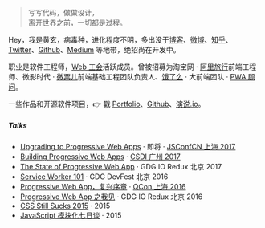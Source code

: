 > 写写代码，做做设计，  
> 离开世界之前，一切都是过程。

Hey，我是黄玄，病毒种，进化程度不明，多出没于[博客](https://huangxuan.me)、[微博](weibo.com/huxpro)、[知乎](https://www.zhihu.com/people/huxpro/pins/posts)、[Twitter](https://twitter.com/Huxpro/)、[Github](http://github.com/huxpro)、[Medium](https://medium.com/@Huxpro) 等地带，绝招尚在开发中。

职业是软件工程师，[Web 工会](https://medium.com/ben-and-dion/team-web-3315aa447fb2#.359a9c6cl)活跃成员。曾被招募为淘宝网 · [阿里旅行](http://alitrip.com)前端工程师、微影时代 · [微票儿](http://www.wepiao.com/?r=movie)前端基础工程团队负责人、[饿了么](https://ele.me/) · 大前端团队 · [PWA 顾问](https://medium.com/elemefe/upgrading-ele-me-to-progressive-web-app-2a446832e509)。

一些作品和开源软件项目，👉 戳 [Portfolio](/portfolio)、[Github](http://github.com/huxpro)、[演说.io](http://https://zhuanlan.zhihu.com/p/21280918)。 


##### Talks

- [Upgrading to Progressive Web Apps](http://2017.jsconf.cn/) · 即将 · [JSConfCN 上海 2017](http://2017.jsconf.cn/)
- [Building Progressive Web Apps](https://yanshuo.io/assets/player/?deck=594d673d570c357d0698a950) · [CSDI 广州 2017](http://www.csdisummit.com/)
- [The State of Progressive Web App](https://yanshuo.io/assets/player/?deck=593ad6fbfe88c2006a0a0d6d#/) · GDG IO Redux 北京 2017
- [Service Worker 101](//huangxuan.me/2016/11/20/sw-101-gdgdf/) · GDG DevFest 北京 2016
- [Progressive Web App，复兴序章](//huangxuan.me/2016/10/20/qcon-2016/) · [QCon 上海 2016](http://2016.qconshanghai.com/presentation/3111)
- [Progressive Web App 之我见](//huangxuan.me/2016/06/05/pwa-in-my-pov/) · GDG IO Redux 北京 2016
- [CSS Still Sucks 2015](//huangxuan.me/2015/12/28/css-sucks-2015/) · 2015
- [JavaScript 模块化七日谈](//huangxuan.me/2015/07/09/js-module-7day/) · 2015
